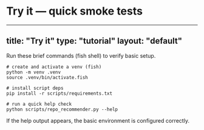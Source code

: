 # Try it — quick smoke tests
---
title: "Try it"
type: "tutorial"
layout: "default"
---

Run these brief commands (fish shell) to verify basic setup.

```fish
# create and activate a venv (fish)
python -m venv .venv
source .venv/bin/activate.fish

# install script deps
pip install -r scripts/requirements.txt

# run a quick help check
python scripts/repo_recommender.py --help
```

If the help output appears, the basic environment is configured correctly.
